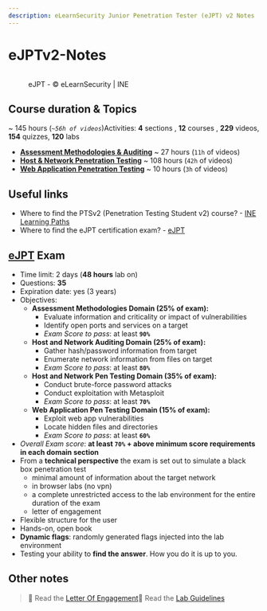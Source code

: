 ```yaml
---
description: eLearnSecurity Junior Penetration Tester (eJPT) v2 Notes
---
```


# eJPTv2-Notes

<figure><img src="https://2946054920-files.gitbook.io/~/files/v0/b/gitbook-x-prod.appspot.com/o/spaces%2FlhjuckuLbvBn36EoFL7P%2Fuploads%2Fgit-blob-bffa40634a1b5b29bb73c5b93d38b2fa01dbb5e4%2FeJPTv2-small.png?alt=media" alt=""><figcaption><p>eJPT - © eLearnSecurity | INE</p></figcaption></figure>

## Course duration & Topics <a href="#course-duration-and-topics" id="course-duration-and-topics"></a>

\~ 145 hours (_`~56h of videos`_)Activities: **4** sections , **12** courses , **229** videos, **154** quizzes, **120** labs

* ​[**Assessment Methodologies & Auditing**](https://blog.syselement.com/ine/courses/ejpt/assessment-methodologies) \~ 27 hours (`11h` of videos)
* ​[**Host & Network Penetration Testing**](https://blog.syselement.com/ine/courses/ejpt/hostnetwork-penetration-testing) \~ 108 hours (`42h` of videos)
* ​[**Web Application Penetration Testing**](https://blog.syselement.com/ine/courses/ejpt/webapp-penetration-testing) \~ 10 hours (`3h` of videos)

## Useful links <a href="#useful-links" id="useful-links"></a>

* Where to find the PTSv2 (Penetration Testing Student v2) course? - [INE Learning Paths](https://my.ine.com/learning-paths)​
* Where to find the eJPT certification exam? - [eJPT](https://ine.com/learning/certifications/internal/elearnsecurity-junior-penetration-tester-cert)​

## ​[eJPT](https://ine.com/learning/certifications/internal/elearnsecurity-junior-penetration-tester-cert) Exam <a href="#ejpt-exam" id="ejpt-exam"></a>

* Time limit: 2 days (**48 hours** lab on)
* Questions: **35**
* Expiration date: yes (3 years)
* Objectives:
  * **Assessment Methodologies Domain (25% of exam):**
    * Evaluate information and criticality or impact of vulnerabilities
    * Identify open ports and services on a target
    * _Exam Score to pass_: at least **`90%`**
  * **Host and Network Auditing Domain (25% of exam):**
    * Gather hash/password information from target
    * Enumerate network information from files on target
    * _Exam Score to pass_: at least **`80%`**
  * **Host and Network Pen Testing Domain (35% of exam):**
    * Conduct brute-force password attacks
    * Conduct exploitation with Metasploit
    * _Exam Score to pass_: at least **`70%`**
  * **Web Application Pen Testing Domain (15% of exam):**
    * Exploit web app vulnerabilities
    * Locate hidden files and directories
    * _Exam Score to pass_: at least **`60%`**
* _Overall Exam score_: **at least `70%` + above minimum score requirements in each domain section**
* From a **technical perspective** the exam is set out to simulate a black box penetration test
  * minimal amount of information about the target network
  * in browser labs (no vpn)
  * a complete unrestricted access to the lab environment for the entire duration of the exam
  * letter of engagement
* Flexible structure for the user
* Hands-on, open book
* **Dynamic flags**: randomly generated flags injected into the lab environment
* Testing your ability to **find the answer**. How you do it is up to you.

## Other notes

> 📖 Read the [Letter Of Engagement](https://media.graphassets.com/RdsCvab8SvacedNV5k4V)​📖 Read the [Lab Guidelines](https://media.graphassets.com/26hoOMeZQDyu7QJQlvaJ)
